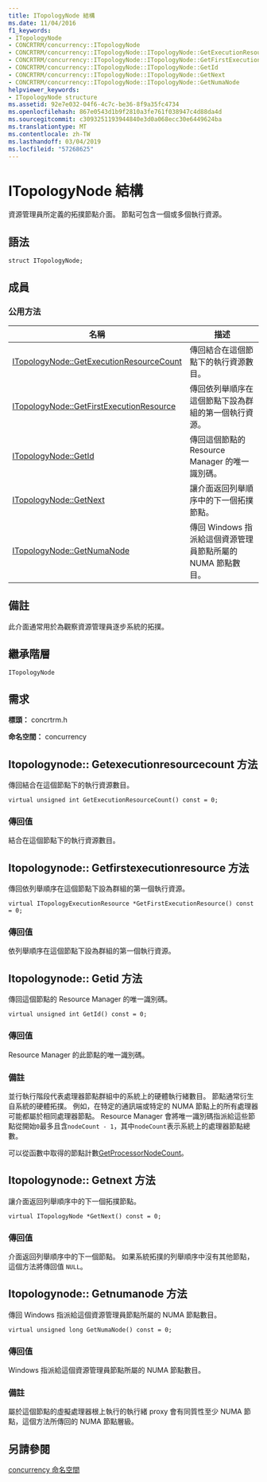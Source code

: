```yaml
---
title: ITopologyNode 結構
ms.date: 11/04/2016
f1_keywords:
- ITopologyNode
- CONCRTRM/concurrency::ITopologyNode
- CONCRTRM/concurrency::ITopologyNode::ITopologyNode::GetExecutionResourceCount
- CONCRTRM/concurrency::ITopologyNode::ITopologyNode::GetFirstExecutionResource
- CONCRTRM/concurrency::ITopologyNode::ITopologyNode::GetId
- CONCRTRM/concurrency::ITopologyNode::ITopologyNode::GetNext
- CONCRTRM/concurrency::ITopologyNode::ITopologyNode::GetNumaNode
helpviewer_keywords:
- ITopologyNode structure
ms.assetid: 92e7e032-04f6-4c7c-be36-8f9a35fc4734
ms.openlocfilehash: 867e0543d1b9f2810a3fe761f038947c4d88da4d
ms.sourcegitcommit: c3093251193944840e3d0a068ecc30e6449624ba
ms.translationtype: MT
ms.contentlocale: zh-TW
ms.lasthandoff: 03/04/2019
ms.locfileid: "57268625"
---
```

# <a name="itopologynode-structure"></a>ITopologyNode 結構

資源管理員所定義的拓撲節點介面。 節點可包含一個或多個執行資源。

## <a name="syntax"></a>語法

```
struct ITopologyNode;
```

## <a name="members"></a>成員

### <a name="public-methods"></a>公用方法

|名稱|描述|
|----------|-----------------|
|[ITopologyNode::GetExecutionResourceCount](#getexecutionresourcecount)|傳回結合在這個節點下的執行資源數目。|
|[ITopologyNode::GetFirstExecutionResource](#getfirstexecutionresource)|傳回依列舉順序在這個節點下設為群組的第一個執行資源。|
|[ITopologyNode::GetId](#getid)|傳回這個節點的 Resource Manager 的唯一識別碼。|
|[ITopologyNode::GetNext](#getnext)|讓介面返回列舉順序中的下一個拓撲節點。|
|[ITopologyNode::GetNumaNode](#getnumanode)|傳回 Windows 指派給這個資源管理員節點所屬的 NUMA 節點數目。|

## <a name="remarks"></a>備註

此介面通常用於為觀察資源管理員逐步系統的拓撲。

## <a name="inheritance-hierarchy"></a>繼承階層

`ITopologyNode`

## <a name="requirements"></a>需求

**標頭：** concrtrm.h

**命名空間：** concurrency

##  <a name="getexecutionresourcecount"></a>  Itopologynode:: Getexecutionresourcecount 方法

傳回結合在這個節點下的執行資源數目。

```
virtual unsigned int GetExecutionResourceCount() const = 0;
```

### <a name="return-value"></a>傳回值

結合在這個節點下的執行資源數目。

##  <a name="getfirstexecutionresource"></a>  Itopologynode:: Getfirstexecutionresource 方法

傳回依列舉順序在這個節點下設為群組的第一個執行資源。

```
virtual ITopologyExecutionResource *GetFirstExecutionResource() const = 0;
```

### <a name="return-value"></a>傳回值

依列舉順序在這個節點下設為群組的第一個執行資源。

##  <a name="getid"></a>  Itopologynode:: Getid 方法

傳回這個節點的 Resource Manager 的唯一識別碼。

```
virtual unsigned int GetId() const = 0;
```

### <a name="return-value"></a>傳回值

Resource Manager 的此節點的唯一識別碼。

### <a name="remarks"></a>備註

並行執行階段代表處理器節點群組中的系統上的硬體執行緒數目。 節點通常衍生自系統的硬體拓撲。 例如，在特定的通訊端或特定的 NUMA 節點上的所有處理器可能都屬於相同處理器節點。 Resource Manager 會將唯一識別碼指派給這些節點從開始`0`最多且含`nodeCount - 1`，其中`nodeCount`表示系統上的處理器節點總數。

可以從函數中取得的節點計數[GetProcessorNodeCount](concurrency-namespace-functions.md)。

##  <a name="getnext"></a>  Itopologynode:: Getnext 方法

讓介面返回列舉順序中的下一個拓撲節點。

```
virtual ITopologyNode *GetNext() const = 0;
```

### <a name="return-value"></a>傳回值

介面返回列舉順序中的下一個節點。 如果系統拓撲的列舉順序中沒有其他節點，這個方法將傳回值 `NULL`。

##  <a name="getnumanode"></a>  Itopologynode:: Getnumanode 方法

傳回 Windows 指派給這個資源管理員節點所屬的 NUMA 節點數目。

```
virtual unsigned long GetNumaNode() const = 0;
```

### <a name="return-value"></a>傳回值

Windows 指派給這個資源管理員節點所屬的 NUMA 節點數目。

### <a name="remarks"></a>備註

屬於這個節點的虛擬處理器根上執行的執行緒 proxy 會有同質性至少 NUMA 節點，這個方法所傳回的 NUMA 節點層級。

## <a name="see-also"></a>另請參閱

[concurrency 命名空間](concurrency-namespace.md)
